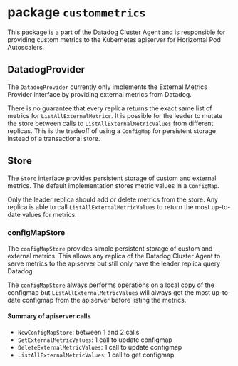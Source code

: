 # package `custommetrics`

This package is a part of the Datadog Cluster Agent and is responsible for providing custom metrics to the Kubernetes apiserver for Horizontal Pod Autoscalers.

## DatadogProvider

The `DatadogProvider` currently only implements the External Metrics Provider interface by providing external metrics from Datadog.

There is no guarantee that every replica returns the exact same list of metrics for `ListAllExternalMetrics`. It is possible for the leader to mutate the store between calls to `ListAllExternalMetricValues` from different replicas. This is the tradeoff of using a `ConfigMap` for persistent storage instead of a transactional store.

## Store

The `Store` interface provides persistent storage of custom and external metrics. The default implementation stores metric values in a `ConfigMap`.

Only the leader replica should add or delete metrics from the store. Any replica is able to call `ListAllExternalMetricValues` to return the most up-to-date values for metrics.

### configMapStore

The `configMapStore` provides simple persistent storage of custom and external metrics. This allows any replica of the Datadog Cluster Agent to serve metrics to the apiserver but still only have the leader replica query Datadog.

The `configMapStore` always performs operations on a local copy of the configmap but `ListAllExternalMetricValues` will always get the most up-to-date configmap from the apiserver before listing the metrics.

#### Summary of apiserver calls

- `NewConfigMapStore`: between 1 and 2 calls
- `SetExternalMetricValues`: 1 call to update configmap
- `DeleteExternalMetricValues`: 1 call to update configmap
- `ListAllExternalMetricValues`: 1 call to get configmap
